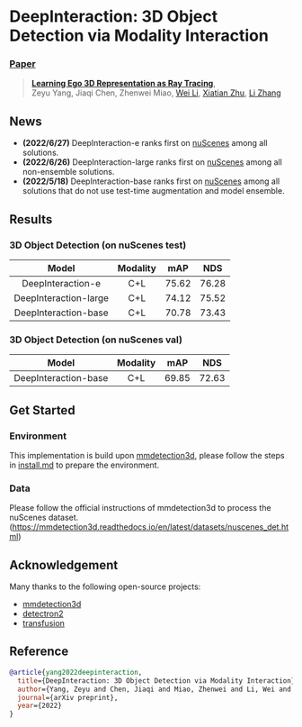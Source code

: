 # DeepInteraction: 3D Object Detection via Modality Interaction
### [Paper](https://arxiv.org/abs/2208.11112)
> [**Learning Ego 3D Representation as Ray Tracing**](https://arxiv.org/abs/2208.11112),            
> Zeyu Yang, Jiaqi Chen, Zhenwei Miao, [Wei Li](https://weivision.github.io/), [Xiatian Zhu](https://xiatian-zhu.github.io), [Li Zhang](https://www.robots.ox.ac.uk/~lz)

## News

- **(2022/6/27)** DeepInteraction-e ranks first on [nuScenes](https://nuscenes.org/object-detection?externalData=all&mapData=all&modalities=Any) among all solutions.
- **(2022/6/26)** DeepInteraction-large ranks first on [nuScenes](https://nuscenes.org/object-detection?externalData=all&mapData=all&modalities=Any) among all non-ensemble solutions.
- **(2022/5/18)** DeepInteraction-base ranks first on [nuScenes](https://nuscenes.org/object-detection?externalData=all&mapData=all&modalities=Any) among all solutions that do not use test-time augmentation and model ensemble.


## Results

### 3D Object Detection (on nuScenes test)

|   Model   | Modality | mAP  | NDS  |
| :-------: | :------: | :--: | :--: |
| DeepInteraction-e |   C+L    | 75.62 | 76.28 |
| DeepInteraction-large |   C+L    | 74.12 | 75.52 |
| DeepInteraction-base |   C+L    | 70.78 | 73.43 |

### 3D Object Detection (on nuScenes val)

|   Model   | Modality | mAP  | NDS  |
| :-------: | :------: | :--: | :--: |
| DeepInteraction-base |   C+L    | 69.85 | 72.63 |


## Get Started

### Environment
This implementation is build upon [mmdetection3d](https://github.com/open-mmlab/mmdetection3d), please follow the steps in [install.md](./docs/install.md) to prepare the environment.

### Data
Please follow the official instructions of mmdetection3d to process the nuScenes dataset.(https://mmdetection3d.readthedocs.io/en/latest/datasets/nuscenes_det.html)


## Acknowledgement
Many thanks to the following open-source projects:
* [mmdetection3d](https://github.com/open-mmlab/mmdetection3d)
* [detectron2](https://github.com/facebookresearch/detectron2)  
* [transfusion](https://github.com/XuyangBai/TransFusion)


## Reference

```bibtex
@article{yang2022deepinteraction,
  title={DeepInteraction: 3D Object Detection via Modality Interaction},
  author={Yang, Zeyu and Chen, Jiaqi and Miao, Zhenwei and Li, Wei and Zhu, Xiatian and Zhang, Li},
  journal={arXiv preprint},
  year={2022}
}
```

